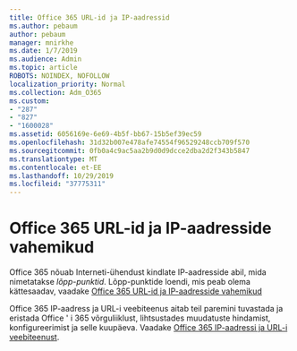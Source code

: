 ```yaml
---
title: Office 365 URL-id ja IP-aadressid
ms.author: pebaum
author: pebaum
manager: mnirkhe
ms.date: 1/7/2019
ms.audience: Admin
ms.topic: article
ROBOTS: NOINDEX, NOFOLLOW
localization_priority: Normal
ms.collection: Adm_O365
ms.custom:
- "287"
- "827"
- "1600028"
ms.assetid: 6056169e-6e69-4b5f-bb67-15b5ef39ec59
ms.openlocfilehash: 31d32b007e478afe74554f96529248ccb709f570
ms.sourcegitcommit: 0fb0a4c9ac5aa2b9d0d9dcce2dba2d2f343b5847
ms.translationtype: MT
ms.contentlocale: et-EE
ms.lasthandoff: 10/29/2019
ms.locfileid: "37775311"
---
```

# <a name="office-365-urls-and-ip-address-ranges"></a>Office 365 URL-id ja IP-aadresside vahemikud

Office 365 nõuab Interneti-ühendust kindlate IP-aadresside abil, mida nimetatakse *lõpp-punktid*.
Lõpp-punktide loendi, mis peab olema kättesaadav, vaadake [Office 365 URL-id ja IP-aadresside vahemikud](https://docs.microsoft.com/office365/enterprise/urls-and-ip-address-ranges) 

Office 365 IP-aadress ja URL-i veebiteenus aitab teil paremini tuvastada ja eristada Office ' i 365 võrguliiklust, lihtsustades muudatuste hindamist, konfigureerimist ja selle kuupäeva. Vaadake [Office 365 IP-aadressi ja URL-i veebiteenust](https://docs.microsoft.com/office365/enterprise/office-365-ip-web-service).